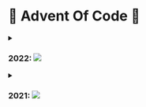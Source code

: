 # 🎄 Advent Of Code 🎄
<details>
  <summary>
  
  ### 2022: [![](https://img.shields.io/badge/Python-v3.11-blue?logo=python&style=flat)](#)
  </summary>
  
  | Day  | Part I | Part II |
  | ------------- | ------------- | ------------- |
  | 1 | :heavy_check_mark: | :heavy_check_mark: | 
  | 2 | :heavy_check_mark: | :heavy_check_mark: | 
  | 3 | :heavy_check_mark: | :heavy_check_mark: | 
  | 4 | :heavy_check_mark: | :heavy_check_mark: | 

</details>
<details>
  <summary>
  
  ### 2021: [![](https://img.shields.io/badge/-JavaScript-grey?logo=JavaScript&style=flat)](#)
  </summary>
  
  | Day  | Part I | Part II |
  | ------------- | ------------- | ------------- |
  | 1 | :heavy_check_mark: | :heavy_check_mark: | 
  | 2 | :heavy_check_mark: | :heavy_check_mark: | 
  | 3 | :heavy_check_mark: | :heavy_check_mark: | 
  | 4 | :heavy_check_mark: | :heavy_check_mark: | 
  | 5 | :heavy_check_mark: | :heavy_check_mark: | 
  | 6 | :heavy_check_mark: | :heavy_check_mark: | 
  | 7 | :heavy_check_mark: | :heavy_check_mark: | 
  | 8 | :heavy_check_mark: | :heavy_check_mark: | 
  | 9 | :heavy_check_mark: | :heavy_check_mark: | 
  | 10 | :heavy_check_mark: | :heavy_check_mark: | 
  | 11 | :heavy_check_mark: | :heavy_check_mark: | 
  | 12 | :heavy_check_mark: | :heavy_check_mark: | 
  | 13 | :heavy_check_mark: | :heavy_check_mark: | 
  | 14 | :heavy_check_mark: | :heavy_check_mark: | 
  | 15 | :heavy_check_mark: | :heavy_check_mark: | 
  | 16 | :heavy_check_mark: | :heavy_check_mark: | 
  | 17 | :heavy_check_mark: | :heavy_check_mark: | 
  | 18 | :heavy_check_mark: | :heavy_check_mark: | 
  | 19 | :x: | :x: | 
  | 20 | :heavy_check_mark: | :heavy_check_mark: | 
  | 21 | :heavy_check_mark: | :heavy_check_mark: | 
  | 22 | :heavy_check_mark: | :x: | 
  | 23 | :x: | :x: | 
  | 24 | :x: | :x: | 
  | 25 | :x: | :x: | 
</details>

